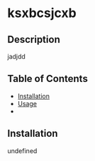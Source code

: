 
  # ksxbcsjcxb

  ## Description
  jadjdd

  ## Table of Contents
  * [Installation](#installation)
  * [Usage](#usage)
  * 
  

  ## Installation
  undefined


